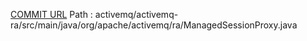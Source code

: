[COMMIT URL](https://github.com/apache/activemq/commit/7167041ee66b3bfb2c052f6717277e85ebae92dc)
Path : activemq/activemq-ra/src/main/java/org/apache/activemq/ra/ManagedSessionProxy.java